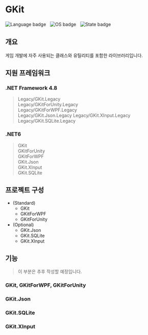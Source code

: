 # GKit
![Language badge](https://i.imgur.com/LUHwEU7.png)ㅤ![OS badge](https://i.imgur.com/MbF1zsp.png)ㅤ![State badge](https://i.imgur.com/G4YiiaG.png)


## 개요
게임 개발에 자주 사용되는 클래스와 유틸리티를 포함한 라이브러리입니다.

## 지원 프레임워크
### .NET Framework 4.8
> Legacy/GKit.Legacy  
> Legacy/GKitForUnity.Legacy  
> Legacy/GKitForWPF.Legacy  
> Legacy/GKit.Json.Legacy
> Legacy/GKit.XInput.Legacy  
> Legacy/GKit.SQLite.Legacy  

### .NET6
> GKit  
> GKitForUnity  
> GKitForWPF  
> GKit.Json  
> GKit.XInput  
> GKit.SQLite  

## 프로젝트 구성
- (Standard)
  - GKit
  - GKitForWPF
  - GKitForUnity
- (Optional)
  - GKit.Json
  - GKit.SQLite
  - GKit.XInput
  
## 기능
> 이 부분은 추후 작성할 예정입니다.
### GKit, GKitForWPF, GKitForUnity

### GKit.Json

### GKit.SQLite

### GKit.XInput
